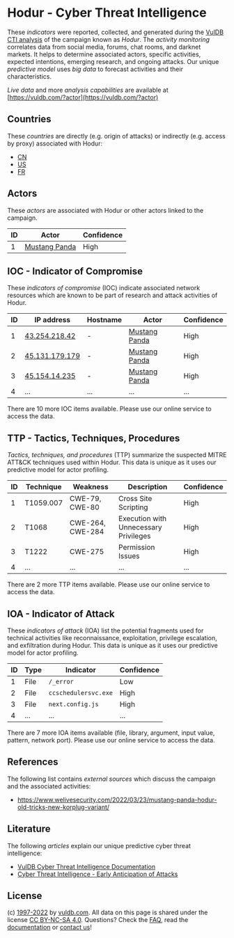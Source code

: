# Hodur - Cyber Threat Intelligence

These _indicators_ were reported, collected, and generated during the [VulDB CTI analysis](https://vuldb.com/?kb.cti) of the campaign known as _Hodur_. The _activity monitoring_ correlates data from social media, forums, chat rooms, and darknet markets. It helps to determine associated actors, specific activities, expected intentions, emerging research, and ongoing attacks. Our unique _predictive model_ uses _big data_ to forecast activities and their characteristics.

_Live data_ and more _analysis capabilities_ are available at [https://vuldb.com/?actor](https://vuldb.com/?actor)

## Countries

These _countries_ are directly (e.g. origin of attacks) or indirectly (e.g. access by proxy) associated with Hodur:

* [CN](https://vuldb.com/?country.cn)
* [US](https://vuldb.com/?country.us)
* [FR](https://vuldb.com/?country.fr)

## Actors

These _actors_ are associated with Hodur or other actors linked to the campaign.

ID | Actor | Confidence
-- | ----- | ----------
1 | [Mustang Panda](https://vuldb.com/?actor.mustang_panda) | High

## IOC - Indicator of Compromise

These _indicators of compromise_ (IOC) indicate associated network resources which are known to be part of research and attack activities of Hodur.

ID | IP address | Hostname | Actor | Confidence
-- | ---------- | -------- | ----- | ----------
1 | [43.254.218.42](https://vuldb.com/?ip.43.254.218.42) | - | [Mustang Panda](https://vuldb.com/?actor.mustang_panda) | High
2 | [45.131.179.179](https://vuldb.com/?ip.45.131.179.179) | - | [Mustang Panda](https://vuldb.com/?actor.mustang_panda) | High
3 | [45.154.14.235](https://vuldb.com/?ip.45.154.14.235) | - | [Mustang Panda](https://vuldb.com/?actor.mustang_panda) | High
4 | ... | ... | ... | ...

There are 10 more IOC items available. Please use our online service to access the data.

## TTP - Tactics, Techniques, Procedures

_Tactics, techniques, and procedures_ (TTP) summarize the suspected MITRE ATT&CK techniques used within Hodur. This data is unique as it uses our predictive model for actor profiling.

ID | Technique | Weakness | Description | Confidence
-- | --------- | -------- | ----------- | ----------
1 | T1059.007 | CWE-79, CWE-80 | Cross Site Scripting | High
2 | T1068 | CWE-264, CWE-284 | Execution with Unnecessary Privileges | High
3 | T1222 | CWE-275 | Permission Issues | High
4 | ... | ... | ... | ...

There are 2 more TTP items available. Please use our online service to access the data.

## IOA - Indicator of Attack

These _indicators of attack_ (IOA) list the potential fragments used for technical activities like reconnaissance, exploitation, privilege escalation, and exfiltration during Hodur. This data is unique as it uses our predictive model for actor profiling.

ID | Type | Indicator | Confidence
-- | ---- | --------- | ----------
1 | File | `/_error` | Low
2 | File | `ccschedulersvc.exe` | High
3 | File | `next.config.js` | High
4 | ... | ... | ...

There are 7 more IOA items available (file, library, argument, input value, pattern, network port). Please use our online service to access the data.

## References

The following list contains _external sources_ which discuss the campaign and the associated activities:

* https://www.welivesecurity.com/2022/03/23/mustang-panda-hodur-old-tricks-new-korplug-variant/

## Literature

The following _articles_ explain our unique predictive cyber threat intelligence:

* [VulDB Cyber Threat Intelligence Documentation](https://vuldb.com/?kb.cti)
* [Cyber Threat Intelligence - Early Anticipation of Attacks](https://www.scip.ch/en/?labs.20201022)

## License

(c) [1997-2022](https://vuldb.com/?kb.changelog) by [vuldb.com](https://vuldb.com/?kb.about). All data on this page is shared under the license [CC BY-NC-SA 4.0](https://creativecommons.org/licenses/by-nc-sa/4.0/). Questions? Check the [FAQ](https://vuldb.com/?kb.faq), read the [documentation](https://vuldb.com/?kb) or [contact us](https://vuldb.com/?contact)!
